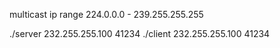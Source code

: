 multicast ip range
224.0.0.0 - 239.255.255.255

./server 232.255.255.100 41234 ./client 232.255.255.100 41234
